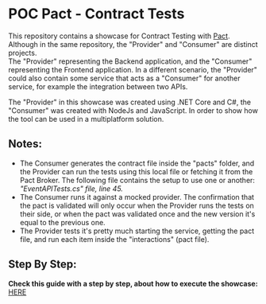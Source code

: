 # POC Pact - Contract Tests
This repository contains a showcase for Contract Testing with [Pact](https://pact.io/). Although in the same repository, the "Provider" and "Consumer" are distinct projects.  
The "Provider" representing the Backend application, and the "Consumer" representing the Frontend application. In a different scenario, the "Provider" could also contain some service that acts as a "Consumer" for another service, for example the integration between two APIs.  

The "Provider" in this showcase was created using .NET Core and C#, the "Consumer" was created with NodeJs and JavaScript. In order to show how the tool can be used in a multiplatform solution.

## Notes:
- The Consumer generates the contract file inside the "pacts" folder, and the Provider can run the tests using this local file or fetching it from the Pact Broker.
The following file contains the setup to use one or another:
*"EventAPITests.cs" file, line 45.*
- The Consumer runs it against a mocked provider. The confirmation that the pact is validated will only occur when the Provider runs the tests on their side, or when the pact was validated once and the new version it's equal to the previous one.
- The Provider tests it's pretty much starting the service, getting the pact file, and run each item inside the "interactions" (pact file).

## Step By Step:
**Check this guide with a step by step, about how to execute the showcase:** 
[HERE](./docs/executionGuide.md)
